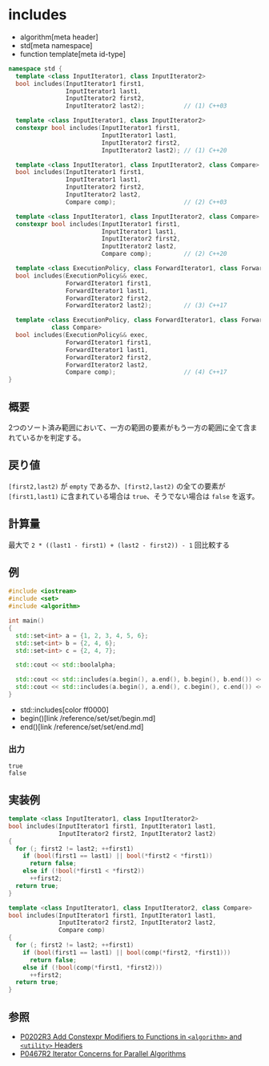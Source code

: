 # includes
* algorithm[meta header]
* std[meta namespace]
* function template[meta id-type]

```cpp
namespace std {
  template <class InputIterator1, class InputIterator2>
  bool includes(InputIterator1 first1,
                InputIterator1 last1,
                InputIterator2 first2,
                InputIterator2 last2);           // (1) C++03

  template <class InputIterator1, class InputIterator2>
  constexpr bool includes(InputIterator1 first1,
                          InputIterator1 last1,
                          InputIterator2 first2,
                          InputIterator2 last2); // (1) C++20

  template <class InputIterator1, class InputIterator2, class Compare>
  bool includes(InputIterator1 first1,
                InputIterator1 last1,
                InputIterator2 first2,
                InputIterator2 last2,
                Compare comp);                   // (2) C++03

  template <class InputIterator1, class InputIterator2, class Compare>
  constexpr bool includes(InputIterator1 first1,
                          InputIterator1 last1,
                          InputIterator2 first2,
                          InputIterator2 last2,
                          Compare comp);         // (2) C++20

  template <class ExecutionPolicy, class ForwardIterator1, class ForwardIterator2>
  bool includes(ExecutionPolicy&& exec,
                ForwardIterator1 first1,
                ForwardIterator1 last1,
                ForwardIterator2 first2,
                ForwardIterator2 last2);         // (3) C++17

  template <class ExecutionPolicy, class ForwardIterator1, class ForwardIterator2,
            class Compare>
  bool includes(ExecutionPolicy&& exec,
                ForwardIterator1 first1,
                ForwardIterator1 last1,
                ForwardIterator2 first2,
                ForwardIterator2 last2,
                Compare comp);                   // (4) C++17
}
```

## 概要
2つのソート済み範囲において、一方の範囲の要素がもう一方の範囲に全て含まれているかを判定する。


## 戻り値
`[first2,last2)` が `empty` であるか、`[first2,last2)` の全ての要素が `[first1,last1)` に含まれている場合は `true`、そうでない場合は `false` を返す。


## 計算量
最大で `2 * ((last1 - first1) + (last2 - first2)) - 1` 回比較する


## 例
```cpp example
#include <iostream>
#include <set>
#include <algorithm>

int main()
{
  std::set<int> a = {1, 2, 3, 4, 5, 6};
  std::set<int> b = {2, 4, 6};
  std::set<int> c = {2, 4, 7};

  std::cout << std::boolalpha;

  std::cout << std::includes(a.begin(), a.end(), b.begin(), b.end()) << std::endl;
  std::cout << std::includes(a.begin(), a.end(), c.begin(), c.end()) << std::endl;
}
```
* std::includes[color ff0000]
* begin()[link /reference/set/set/begin.md]
* end()[link /reference/set/set/end.md]

### 出力
```
true
false
```


## 実装例
```cpp
template <class InputIterator1, class InputIterator2>
bool includes(InputIterator1 first1, InputIterator1 last1,
              InputIterator2 first2, InputIterator2 last2)
{
  for (; first2 != last2; ++first1)
    if (bool(first1 == last1) || bool(*first2 < *first1))
      return false;
    else if (!bool(*first1 < *first2))
      ++first2;
  return true;
}

template <class InputIterator1, class InputIterator2, class Compare>
bool includes(InputIterator1 first1, InputIterator1 last1,
              InputIterator2 first2, InputIterator2 last2,
              Compare comp)
{
  for (; first2 != last2; ++first1)
    if (bool(first1 == last1) || bool(comp(*first2, *first1)))
      return false;
    else if (!bool(comp(*first1, *first2)))
      ++first2;
  return true;
}
```


## 参照
- [P0202R3 Add Constexpr Modifiers to Functions in `<algorithm>` and `<utility>` Headers](http://www.open-std.org/jtc1/sc22/wg21/docs/papers/2017/p0202r3.html)
- [P0467R2 Iterator Concerns for Parallel Algorithms](http://www.open-std.org/jtc1/sc22/wg21/docs/papers/2017/p0467r2.html)
